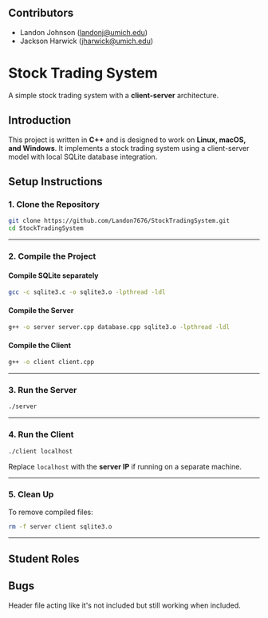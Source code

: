 ## **Contributors**

- Landon Johnson (landonj@umich.edu)
- Jackson Harwick (jharwick@umich.edu)

# Stock Trading System

A simple stock trading system with a **client-server** architecture.

## **Introduction**

This project is written in **C++** and is designed to work on **Linux, macOS, and Windows**. It implements a stock trading system using a client-server model with local SQLite database integration.

## **Setup Instructions**

### **1. Clone the Repository**

```sh
git clone https://github.com/Landon7676/StockTradingSystem.git
cd StockTradingSystem
```

---

### **2. Compile the Project**

#### **Compile SQLite separately**

```sh
gcc -c sqlite3.c -o sqlite3.o -lpthread -ldl
```

#### **Compile the Server**

```sh
g++ -o server server.cpp database.cpp sqlite3.o -lpthread -ldl
```

#### **Compile the Client**

```sh
g++ -o client client.cpp
```

---

### **3. Run the Server**

```sh
./server
```

---

### **4. Run the Client**

```sh
./client localhost
```

Replace `localhost` with the **server IP** if running on a separate machine.

---

### **5. Clean Up**

To remove compiled files:

```sh
rm -f server client sqlite3.o
```

---

## **Student Roles**

## **Bugs**

Header file acting like it's not included but still working when included.
